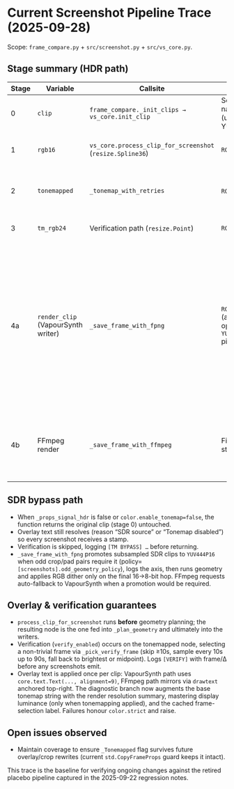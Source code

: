 # Current Screenshot Pipeline Trace (2025-09-28)

Scope: `frame_compare.py` + `src/screenshot.py` + `src/vs_core.py`.

## Stage summary (HDR path)
| Stage | Variable | Callsite | Format | _Matrix | _Transfer | _Primaries | _ColorRange | _Tonemapped | Notes |
| ----- | -------- | -------- | ------ | ------- | --------- | ---------- | ----------- | ----------- | ----- |
| 0 | `clip` | `frame_compare._init_clips → vs_core.init_clip` | Source native (usually YUV420) | Source prop (e.g. 9) | 16 or 18 | 9 | 1 (limited) | — | Raw decode straight from LWLibavSource. |
| 1 | `rgb16` | `vs_core.process_clip_for_screenshot` (`resize.Spline36`) | `RGB48` | 0 (forced) | From stage 0 | From stage 0 | 0 (forced full) | — | `_normalize_rgb_props` stamps RGB props so libplacebo can infer linearisation. |
| 2 | `tonemapped` | `_tonemap_with_retries` | `RGB48`/`RGBS` | 0 | 1 (BT.1886) | 1 (BT.709) | 0 | `placebo:{curve},dpd={dpd},dst_max={nits}` | Retries hinted → inferred → PQ fallback, logging `[TM INPUT]` / `[TM APPLIED]` / failures. |
| 3 | `tm_rgb24` | Verification path (`resize.Point`) | `RGB24` | 0 | 1 | 1 | 0 | Same as stage 2 | Used only for diff vs naive SDR, never written to disk. |
| 4a | `render_clip` (VapourSynth writer) | `_save_frame_with_fpng` | `RGB24` (after optional `YUV444P16` pivot) | 0 | 1 | 1 | 0 | Preserved | Axis-aware odd-geometry detection may promote subsampled SDR clips to `YUV444P16` (no dither) before crop/resize/pad. Overlays land after geometry. `_ensure_rgb24` applies the configured RGB dither (`error_diffusion` default) solely on the final 16→8-bit hop and restamps BT.709/BT.1886 full-range props. |
| 4b | FFmpeg render | `_save_frame_with_ffmpeg` | File stream | N/A | N/A | N/A | N/A | N/A | FFmpeg redoes crop/scale and injects top-right `drawtext` overlay; tonemapped pixels come from stage 2 clip via `result.clip` when available. |

## SDR bypass path
- When `_props_signal_hdr` is false or `color.enable_tonemap=false`, the function returns the original clip (stage 0) untouched.
- Overlay text still resolves (reason “SDR source” or “Tonemap disabled”) so every screenshot receives a stamp.
- Verification is skipped, logging `[TM BYPASS] …` before returning.
- `_save_frame_with_fpng` promotes subsampled SDR clips to `YUV444P16` when odd crop/pad pairs require it (policy=`[screenshots].odd_geometry_policy`), logs the axis, then runs geometry and applies RGB dither only on the final 16→8-bit hop. FFmpeg requests auto-fallback to VapourSynth when a promotion would be required.

## Overlay & verification guarantees
- `process_clip_for_screenshot` runs **before** geometry planning; the resulting node is the one fed into `_plan_geometry` and ultimately into the writers.
- Verification (`verify_enabled`) occurs on the tonemapped node, selecting a non-trivial frame via `_pick_verify_frame` (skip ≥10s, sample every 10s up to 90s, fall back to brightest or midpoint). Logs `[VERIFY]` with frame/Δ before any screenshots emit.
- Overlay text is applied once per clip: VapourSynth path uses `core.text.Text(..., alignment=9)`, FFmpeg path mirrors via `drawtext` anchored top-right. The diagnostic branch now augments the base tonemap string with the render resolution summary, mastering display luminance (only when tonemapping applied), and the cached frame-selection label. Failures honour `color.strict` and raise.

## Open issues observed
- Maintain coverage to ensure `_Tonemapped` flag survives future overlay/crop rewrites (current `std.CopyFrameProps` guard keeps it intact).

This trace is the baseline for verifying ongoing changes against the retired placebo pipeline captured in the 2025-09-22 regression notes.
